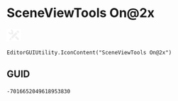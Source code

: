 # SceneViewTools On@2x
![](/img/SceneViewTools%20On@2x.png)

``` CSharp
EditorGUIUtility.IconContent("SceneViewTools On@2x")
```
## GUID
```
-7016652049618953830
```

